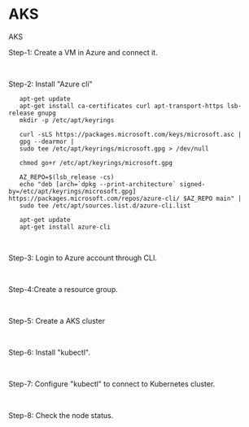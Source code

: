 # AKS
AKS


Step-1: Create a VM in Azure and connect it. ​

​

Step-2: Install "Azure cli"

       
       apt-get update
       apt-get install ca-certificates curl apt-transport-https lsb-release gnupg
       mkdir -p /etc/apt/keyrings
       
       curl -sLS https://packages.microsoft.com/keys/microsoft.asc |
       gpg --dearmor |
       sudo tee /etc/apt/keyrings/microsoft.gpg > /dev/null
       
       chmod go+r /etc/apt/keyrings/microsoft.gpg
       
       AZ_REPO=$(lsb_release -cs)
       echo "deb [arch=`dpkg --print-architecture` signed-by=/etc/apt/keyrings/microsoft.gpg] https://packages.microsoft.com/repos/azure-cli/ $AZ_REPO main" |
       sudo tee /etc/apt/sources.list.d/azure-cli.list
       
       apt-get update
       apt-get install azure-cli
       
       
​

Step-3: Login to Azure account through CLI.​

​

Step-4:Create a resource group.​

​

Step-5:  Create a AKS cluster​

​

Step-6:  Install "kubectl". ​

​

Step-7: Configure "kubectl" to connect to Kubernetes cluster.​

​

Step-8: Check the node status.​
